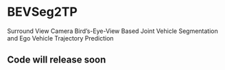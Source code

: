 # BEVSeg2TP
Surround View Camera Bird’s-Eye-View Based Joint Vehicle Segmentation and Ego Vehicle Trajectory Prediction

## Code will release soon 
